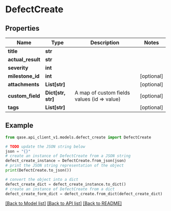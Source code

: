 # DefectCreate


## Properties

Name | Type | Description | Notes
------------ | ------------- | ------------- | -------------
**title** | **str** |  | 
**actual_result** | **str** |  | 
**severity** | **int** |  | 
**milestone_id** | **int** |  | [optional] 
**attachments** | **List[str]** |  | [optional] 
**custom_field** | **Dict[str, str]** | A map of custom fields values (id &#x3D;&gt; value) | [optional] 
**tags** | **List[str]** |  | [optional] 

## Example

```python
from qase.api_client_v1.models.defect_create import DefectCreate

# TODO update the JSON string below
json = "{}"
# create an instance of DefectCreate from a JSON string
defect_create_instance = DefectCreate.from_json(json)
# print the JSON string representation of the object
print(DefectCreate.to_json())

# convert the object into a dict
defect_create_dict = defect_create_instance.to_dict()
# create an instance of DefectCreate from a dict
defect_create_form_dict = defect_create.from_dict(defect_create_dict)
```
[[Back to Model list]](../README.md#documentation-for-models) [[Back to API list]](../README.md#documentation-for-api-endpoints) [[Back to README]](../README.md)


